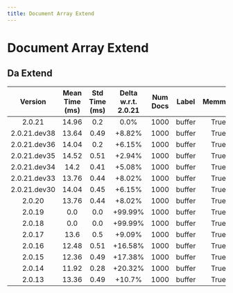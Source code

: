 ```yaml
---
title: Document Array Extend
---
```

# Document Array Extend

## Da Extend

| Version | Mean Time (ms) | Std Time (ms) | Delta w.r.t. 2.0.21 | Num Docs | Label | Memmap | Iterations |
| :---: | :---: | :---: | :---: | :---: | :---: | :---: | :---: |
| 2.0.21 | 14.96 | 0.2 | 0.0% | 1000 | buffer | True | 25 |
| 2.0.21.dev38 | 13.64 | 0.49 | +8.82% | 1000 | buffer | True | 25 |
| 2.0.21.dev36 | 14.04 | 0.2 | +6.15% | 1000 | buffer | True | 25 |
| 2.0.21.dev35 | 14.52 | 0.51 | +2.94% | 1000 | buffer | True | 25 |
| 2.0.21.dev34 | 14.2 | 0.41 | +5.08% | 1000 | buffer | True | 25 |
| 2.0.21.dev33 | 13.76 | 0.44 | +8.02% | 1000 | buffer | True | 25 |
| 2.0.21.dev30 | 14.04 | 0.45 | +6.15% | 1000 | buffer | True | 25 |
| 2.0.20 | 13.76 | 0.44 | +8.02% | 1000 | buffer | True | 25 |
| 2.0.19 | 0.0 | 0.0 | +99.99% | 1000 | buffer | True | 25 |
| 2.0.18 | 0.0 | 0.0 | +99.99% | 1000 | buffer | True | 25 |
| 2.0.17 | 13.6 | 0.5 | +9.09% | 1000 | buffer | True | 25 |
| 2.0.16 | 12.48 | 0.51 | +16.58% | 1000 | buffer | True | 25 |
| 2.0.15 | 12.36 | 0.49 | +17.38% | 1000 | buffer | True | 25 |
| 2.0.14 | 11.92 | 0.28 | +20.32% | 1000 | buffer | True | 25 |
| 2.0.13 | 13.36 | 0.49 | +10.7% | 1000 | buffer | True | 25 |
